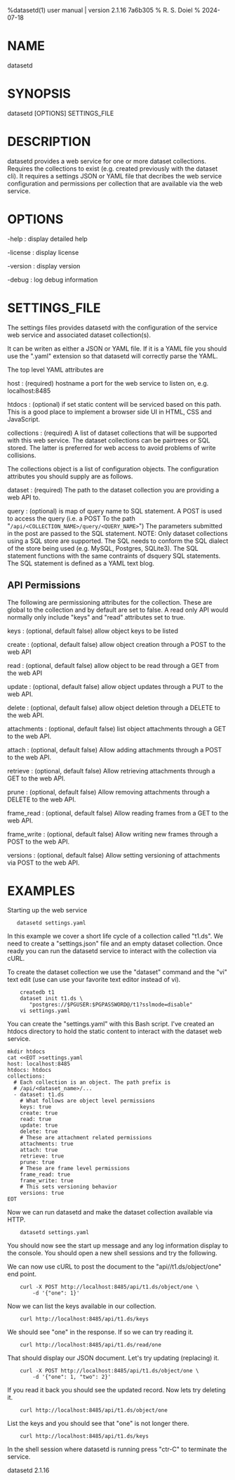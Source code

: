 %datasetd(1) user manual | version 2.1.16 7a6b305
% R. S. Doiel
% 2024-07-18

# NAME

datasetd

# SYNOPSIS

datasetd [OPTIONS] SETTINGS_FILE

# DESCRIPTION

datasetd provides a web service for one or more dataset collections. Requires the
collections to exist (e.g. created previously with the dataset cli). It requires a
settings JSON or YAML file that decribes the web service configuration and
permissions per collection that are available via the web service.

# OPTIONS

-help
: display detailed help

-license
: display license

-version
: display version

-debug
: log debug information

# SETTINGS_FILE

The settings files provides datasetd with the configuration
of the service web service and associated dataset collection(s).

It can be writen as either a JSON or YAML file. If it is a YAML file
you should use the ".yaml" extension so that datasetd will correctly
parse the YAML.

The top level YAML attributes are

host
: (required) hostname a port for the web service to listen on, e.g. localhost:8485

htdocs
: (optional) if set static content will be serviced based on this path. This is a
good place to implement a browser side UI in HTML, CSS and JavaScript.

collections
: (required) A list of dataset collections that will be supported with this
web service. The dataset collections can be pairtrees or SQL stored. The
latter is preferred for web access to avoid problems of write collisions.

The collections object is a list of configuration objects. The configuration
attributes you should supply are as follows.

dataset
: (required) The path to the dataset collection you are providing a web API to.

query
: (optional) is map of query name to SQL statement. A POST is used to access
the query (i.e. a POST To the path "`/api/<COLLECTION_NAME>/query/<QUERY_NAME>`")
The parameters submitted in the post are passed to the SQL statement.
NOTE: Only dataset collections using a SQL store are supported. The SQL
needs to conform the SQL dialect of the store being used (e.g. MySQL, Postgres,
SQLite3). The SQL statement functions with the same contraints of dsquery SQL
statements. The SQL statement is defined as a YAML text blog.

## API Permissions

The following are permissioning attributes for the collection. These are
global to the collection and by default are set to false. A read only API 
would normally only include "keys" and "read" attributes set to true.

keys
: (optional, default false) allow object keys to be listed

create
: (optional, default false) allow object creation through a POST to the web API

read
: (optional, default false) allow object to be read through a GET from the web API

update
: (optional, default false) allow object updates through a PUT to the web API.

delete
: (optional, default false) allow object deletion through a DELETE to the web API.

attachments
: (optional, default false) list object attachments through a GET to the web API.

attach
: (optional, default false) Allow adding attachments through a POST to the web API.

retrieve
: (optional, default false) Allow retrieving attachments through a GET to the web API.

prune
: (optional, default false) Allow removing attachments through a DELETE to the web API.

frame_read
: (optional, default false) Allow reading frames from a GET to the web API.

frame_write
: (optional, default false) Allow writing new frames through a POST to the web API.

versions
: (optional, default false) Allow setting versioning of attachments via POST to the web API.


# EXAMPLES

Starting up the web service

~~~
   datasetd settings.yaml
~~~

In this example we cover a short life cycle of a collection
called "t1.ds". We need to create a "settings.json" file and
an empty dataset collection. Once ready you can run the datasetd 
service to interact with the collection via cURL. 

To create the dataset collection we use the "dataset" command and the
"vi" text edit (use can use your favorite text editor instead of vi).

~~~
    createdb t1
    dataset init t1.ds \
	   "postgres://$PGUSER:$PGPASSWORD@/t1?sslmode=disable"
	vi settings.yaml
~~~

You can create the "settings.yaml" with this Bash script.
I've created an htdocs directory to hold the static content
to interact with the dataset web service.

~~~
mkdir htdocs
cat <<EOT >settings.yaml
host: localhost:8485
htdocs: htdocs
collections:
  # Each collection is an object. The path prefix is
  # /api/<dataset_name>/...
  - dataset: t1.ds
    # What follows are object level permissions
	keys: true
    create: true
    read: true
	update: true
	delete: true
    # These are attachment related permissions
	attachments: true
	attach: true
	retrieve: true
	prune: true
    # These are frame level permissions
	frame_read: true
	frame_write: true
    # This sets versioning behavior
	versions: true
EOT
~~~

Now we can run datasetd and make the dataset collection available
via HTTP.

~~~
    datasetd settings.yaml
~~~

You should now see the start up message and any log information display
to the console. You should open a new shell sessions and try the following.

We can now use cURL to post the document to the "api//t1.ds/object/one" end
point. 

~~~
    curl -X POST http://localhost:8485/api/t1.ds/object/one \
	    -d '{"one": 1}'
~~~

Now we can list the keys available in our collection.

~~~
    curl http://localhost:8485/api/t1.ds/keys
~~~

We should see "one" in the response. If so we can try reading it.

~~~
    curl http://localhost:8485/api/t1.ds/read/one
~~~

That should display our JSON document. Let's try updating (replacing)
it. 

~~~
    curl -X POST http://localhost:8485/api/t1.ds/object/one \
	    -d '{"one": 1, "two": 2}'
~~~

If you read it back you should see the updated record. Now lets try
deleting it.

~~~
	curl http://localhost:8485/api/t1.ds/object/one
~~~

List the keys and you should see that "one" is not longer there.

~~~
    curl http://localhost:8485/api/t1.ds/keys
~~~

In the shell session where datasetd is running press "ctr-C"
to terminate the service.


datasetd 2.1.16


